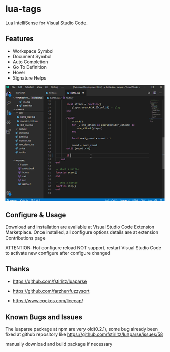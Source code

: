 # lua-tags

Lua IntelliSense for Visual Studio Code.

## Features
* Workspace Symbol
* Document Symbol
* Auto Completion
* Go To Definition
* Hover
* Signature Helps

![animation](animation.gif)

## Configure & Usage
Download and installation are available at Visual Studio Code Extension 
Marketplace. Once installed, all configure options details are at extension
Contributions page

ATTENTION: Hot configure reload NOT support, restart Visual Studio Code to 
activate new configure after configure changed

## Thanks
* https://github.com/fstirlitz/luaparse
* https://github.com/farzher/fuzzysort

* https://www.cockos.com/licecap/

## Known Bugs and Issues
The luaparse package at npm are very old(0.2.1), some bug already been fixed at 
github repository like https://github.com/fstirlitz/luaparse/issues/58

manually download and build package if necessary
